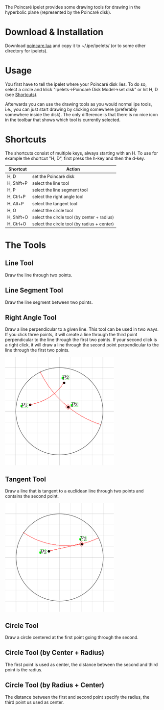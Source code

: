 The Poincaré ipelet provides some drawing tools for drawing in the
hyperbolic plane (represented by the Poincaré disk).

# Download & Installation #

Download [poincare.lua](poincare.lua) and copy it to ~/.ipe/ipelets/
(or to some other directory for ipelets).

# Usage #

You first have to tell the ipelet where your Poincaré disk lies.  To
do so, select a circle and klick "Ipelets->Poincaré Disk Model->set
disk" or hit H, D (see [Shortcuts](#shortcuts)).

Afterwards you can use the drawing tools as you would normal ipe
tools, i.e., you can just start drawing by clicking somewhere
(preferably somewhere inside the disk).  The only difference is that
there is no nice icon in the toolbar that shows which tool is
currently selected.

# Shortcuts #

The shortcuts consist of multiple keys, always starting with an H.  To
use for example the shortcut "H, D", first press the h-key and then
the d-key.

| Shortcut   | Action                                      |
| ---------- | ------------------------------------------- |
| H, D       | set the Poincaré disk                       |
| H, Shift+P | select the line tool                        |
| H, P       | select the line segment tool                |
| H, Ctrl+P  | select the right angle tool                 |
| H, Alt+P   | select the tangent tool                     |
| H, O       | select the circle tool                      |
| H, Shift+O | select the circle tool (by center + radius) |
| H, Ctrl+O  | select the circle tool (by radius + center) |

# The Tools #

## Line Tool ##

Draw the line through two points.

## Line Segment Tool ##

Draw the line segment between two points.

## Right Angle Tool ##

Draw a line perpendicular to a given line.  This tool can be used in
two ways.  If you click three points, it will create a line through
the third point perpendicular to the line through the first two
points.  If your second click is a right click, it will draw a line
through the second point perpendicular to the line through the first
two points.

![right angle tool](right-angle-tool.png)

## Tangent Tool ##

Draw a line that is tangent to a euclidean line through two points and
contains the second point.

![tangent tool](tangent-tool.png) 


## Circle Tool ##

Draw a circle centered at the first point going through the second.

## Circle Tool (by Center + Radius) ##

The first point is used as center, the distance between the second and
third point is the radius.

## Circle Tool (by Radius + Center) ##

The distance between the first and second point specify the radius,
the third point us used as center.
